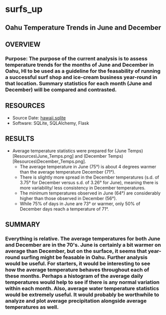 # surfs_up
## Oahu Temperature Trends in June and December

## OVERVIEW
### Purpose:  The purpose of the current analysis is to assess temperature trends for the months of June and December in Oahu, HI to be used as a guideline for the feasability of running a successful surf shop and ice-cream business year-round in that location.  Summary statistics for each month (June and December) will be compared and contrasted.

## RESOURCES
  - Source Date: [hawaii.sqlite](Resources\hawaii.sqlite)
  - Software: SQLite, SQLAlchemy, Flask

## RESULTS
- Average temperature statistics were prepared for (June Temps)[Resources\June_Temps.png] and (December Temps)[Resources\December_Temps.png].
    - The average temperature in June (75°) is about 4 degrees warmer than the average temperature December (71°).
    - There is slightly more spread in the December temperatures (s.d. of 3.75° for December versus s.d. of 3.26° for June), meaning there is more variability/ less consistency in December temperatures.
    - The minimum temperatures observed in June (64°) are considerably higher than those observed in December (56°).
    - While 75% of days in June are 73° or warmer, only 50% of December days reach a temperature of 71°.

## SUMMARY
### Everything is relative.  The average temperatures for both June and December are in the 70's.  June is certainly a bit warmer on average than December, but on the surface, it seems that year-round surfing might be feasable in Oahu.  Further analysis would be useful.  For starters, it would be interesting to see how the average temperature behaves throughout each of these months.  Perhaps a histogram of the average daily temperatures would help to see if there is any normal variation within each month.  Also, average water temperature statistics would be extremely useful.  It would probably be worthwhile to analyze and plot average precipitation alongside average temperatures as well.
